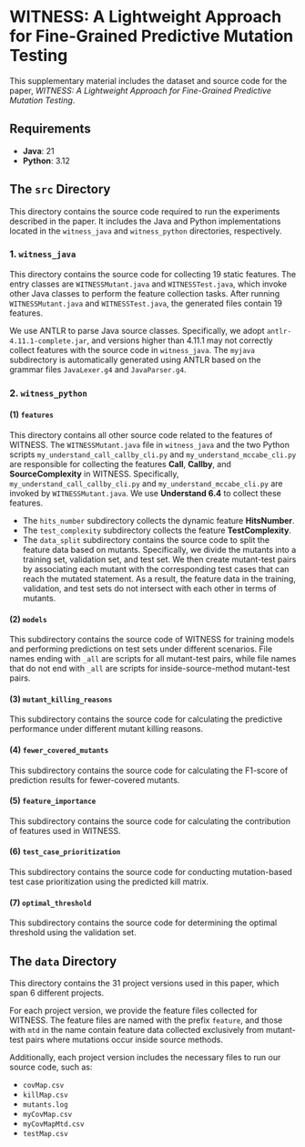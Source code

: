 # WITNESS: A Lightweight Approach for Fine-Grained Predictive Mutation Testing

This supplementary material includes the dataset and source code for the paper, *WITNESS: A Lightweight Approach for Fine-Grained Predictive Mutation Testing*.

## Requirements

- **Java**: 21  
- **Python**: 3.12

## The `src` Directory

This directory contains the source code required to run the experiments described in the paper. It includes the Java and Python implementations located in the `witness_java` and `witness_python` directories, respectively.

### 1. `witness_java`

This directory contains the source code for collecting 19 static features. The entry classes are `WITNESSMutant.java` and `WITNESSTest.java`, which invoke other Java classes to perform the feature collection tasks. After running `WITNESSMutant.java` and `WITNESSTest.java`, the generated files contain 19 features.

We use ANTLR to parse Java source classes. Specifically, we adopt `antlr-4.11.1-complete.jar`, and versions higher than 4.11.1 may not correctly collect features with the source code in `witness_java`. The `myjava` subdirectory is automatically generated using ANTLR based on the grammar files `JavaLexer.g4` and `JavaParser.g4`.

### 2. `witness_python`

#### (1) `features`

This directory contains all other source code related to the features of WITNESS. The `WITNESSMutant.java` file in `witness_java` and the two Python scripts `my_understand_call_callby_cli.py` and `my_understand_mccabe_cli.py` are responsible for collecting the features **Call**, **Callby**, and **SourceComplexity** in WITNESS. Specifically, `my_understand_call_callby_cli.py` and `my_understand_mccabe_cli.py` are invoked by `WITNESSMutant.java`. We use **Understand 6.4** to collect these features.

- The `hits_number` subdirectory collects the dynamic feature **HitsNumber**.
- The `test_complexity` subdirectory collects the feature **TestComplexity**.
- The `data_split` subdirectory contains the source code to split the feature data based on mutants. Specifically, we divide the mutants into a training set, validation set, and test set. We then create mutant-test pairs by associating each mutant with the corresponding test cases that can reach the mutated statement. As a result, the feature data in the training, validation, and test sets do not intersect with each other in terms of mutants.

#### (2) `models`

This subdirectory contains the source code of WITNESS for training models and performing predictions on test sets under different scenarios. File names ending with `_all` are scripts for all mutant-test pairs, while file names that do not end with `_all` are scripts for inside-source-method mutant-test pairs.

#### (3) `mutant_killing_reasons`

This subdirectory contains the source code for calculating the predictive performance under different mutant killing reasons.

#### (4) `fewer_covered_mutants`

This subdirectory contains the source code for calculating the F1-score of prediction results for fewer-covered mutants.

#### (5) `feature_importance`

This subdirectory contains the source code for calculating the contribution of features used in WITNESS.

#### (6) `test_case_prioritization`

This subdirectory contains the source code for conducting mutation-based test case prioritization using the predicted kill matrix.

#### (7) `optimal_threshold`

This subdirectory contains the source code for determining the optimal threshold using the validation set.

## The `data` Directory

This directory contains the 31 project versions used in this paper, which span 6 different projects.

For each project version, we provide the feature files collected for WITNESS. The feature files are named with the prefix `feature`, and those with `mtd` in the name contain feature data collected exclusively from mutant-test pairs where mutations occur inside source methods.

Additionally, each project version includes the necessary files to run our source code, such as:

- `covMap.csv`
- `killMap.csv`
- `mutants.log`
- `myCovMap.csv`
- `myCovMapMtd.csv`
- `testMap.csv`
